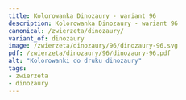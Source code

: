 ```yaml
---
title: Kolorowanka Dinozaury - wariant 96
description: Kolorowanka Dinozaury - wariant 96
canonical: /zwierzeta/dinozaury/
variant_of: dinozaury
image: /zwierzeta/dinozaury/96/dinozaury-96.svg
pdf: /zwierzeta/dinozaury/96/dinozaury-96.pdf
alt: "Kolorowanki do druku dinozaury"
tags:
- zwierzeta
- dinozaury
---
```

